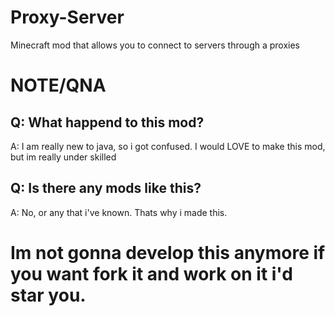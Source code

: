 # Proxy-Server
Minecraft mod that allows you to connect to servers through a proxies
# NOTE/QNA
## Q: What happend to this mod?
A: I am really new to java, so i got confused. I would LOVE to make this mod, but im really under skilled
## Q: Is there any mods like this?
A: No, or any that i've known. Thats why i made this.
# Im **not** gonna develop this anymore if you want fork it and work on it i'd star you.
